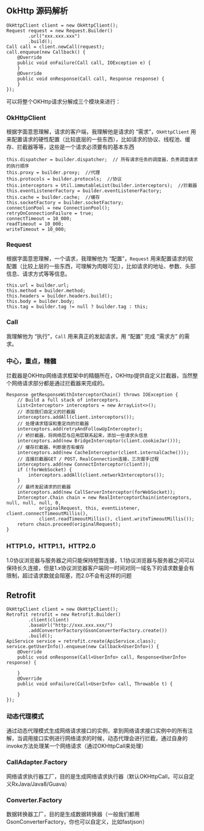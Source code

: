 ## OkHttp 源码解析

```
OkHttpClient client = new OkHttpClient();
Request request = new Request.Builder()
        .url("xxx.xxx.xxx")
        .build();
Call call = client.newCall(request);
call.enqueue(new Callback() {
    @Override
    public void onFailure(Call call, IOException e) {
    }
    @Override
    public void onResponse(Call call, Response response) {
    }
});
```

可以将整个OKHttp请求分解成三个模块来进行：


### OkHttpClient

根据字面意思理解，请求的客户端，我理解他是请求的 “需求”，`OkHttpClient` 用来配置请求的硬性配置（比较底层的一些东西），比如请求的协议、线程池、缓存、拦截器等等，这些是一个请求必须要有的基本东西

```
this.dispatcher = builder.dispatcher;  // 所有请求任务的调度器，负责调度请求的执行顺序
this.proxy = builder.proxy;  //代理
this.protocols = builder.protocols;  //协议
this.interceptors = Util.immutableList(builder.interceptors);  //拦截器
this.eventListenerFactory = builder.eventListenerFactory;
this.cache = builder.cache;  //缓存
this.socketFactory = builder.socketFactory;
connectionPool = new ConnectionPool();
retryOnConnectionFailure = true;
connectTimeout = 10_000;
readTimeout = 10_000;
writeTimeout = 10_000;
```

### Request

根据字面意思理解，一个请求，我理解他为 “配置”，`Request` 用来配置请求的软配置（比较上层的一些东西，可理解为肉眼可见），比如请求的地址、参数、头部信息、请求方式等等信息。

```
this.url = builder.url;
this.method = builder.method;
this.headers = builder.headers.build();
this.body = builder.body;
this.tag = builder.tag != null ? builder.tag : this;
```

### Call

我理解他为 “执行”，`Call` 用来真正的发起请求，用 “配置” 完成 “需求方” 的需求。

### 中心，重点，精髓

拦截器是OKHttp网络请求框架中的精髓所在，OKHttp提供自定义拦截器，当然整个网络请求部分都是通过拦截器来完成的。

```
Response getResponseWithInterceptorChain() throws IOException {
    // Build a full stack of interceptors.
    List<Interceptor> interceptors = new ArrayList<>();
    // 添加我们自定义的拦截器
    interceptors.addAll(client.interceptors());
    // 处理请求错误和重定向的拦截器
    interceptors.add(retryAndFollowUpInterceptor);
    // 桥拦截器，将网络层与应用层联系起来，添加一些请求头信息
    interceptors.add(new BridgeInterceptor(client.cookieJar()));
    // 缓存拦截器，判断是否有缓存
    interceptors.add(new CacheInterceptor(client.internalCache()));
    // 连接拦截器GET / POST，RealConnection连接，三次握手过程
    interceptors.add(new ConnectInterceptor(client));
    if (!forWebSocket) {
        interceptors.addAll(client.networkInterceptors());
    }
    // 最终发起请求的拦截器
    interceptors.add(new CallServerInterceptor(forWebSocket));
    Interceptor.Chain chain = new RealInterceptorChain(interceptors, null, null, null, 0,
            originalRequest, this, eventListener, client.connectTimeoutMillis(),
            client.readTimeoutMillis(), client.writeTimeoutMillis());
    return chain.proceed(originalRequest);
}
```

### HTTP1.0，HTTP1.1，HTTP2.0

1.0协议浏览器与服务器之间只能保持短暂连接，1.1协议浏览器与服务器之间可以保持长久连接，但是1.x协议浏览器客户端同一时间对同一域名下的请求数量会有限制，超过请求数就会阻塞，而2.0不会有这样的问题

## Retrofit

```
OkHttpClient client = new OkHttpClient();
Retrofit retrofit = new Retrofit.Builder()
        .client(client)
        .baseUrl("http://xxx.xxx.xxx/")
        .addConverterFactory(GsonConverterFactory.create())
        .build();
ApiService service = retrofit.create(ApiService.class);
service.getUserInfo().enqueue(new Callback<UserInfo>() {
    @Override
    public void onResponse(Call<UserInfo> call, Response<UserInfo> response) {
        
    }
    @Override
    public void onFailure(Call<UserInfo> call, Throwable t) {
        
    }
});
```

### 动态代理模式

通过动态代理模式生成网络请求接口的实例，拿到网络请求接口实例中的所有注解，当调用接口实例进行网络请求的时候，动态代理会进行拦截，通过自身的invoke方法处理某一个网络请求（通过OKHttpCall来处理）

### CallAdapter.Factory

网络请求执行器工厂，目的是生成网络请求执行器（默认OKHttpCall，可以自定义RxJava/Java8/Guava）

### Converter.Factory

数据转换器工厂，目的是生成数据转换器（一般我们都用GsonConverterFactory，你也可以自定义，比如fastjson）
